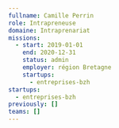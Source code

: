 ```yaml
---
fullname: Camille Perrin
role: Intrapreneuse
domaine: Intraprenariat
missions:
  - start: 2019-01-01
    end: 2020-12-31
    status: admin
    employer: région Bretagne
    startups:
      - entreprises-bzh
startups:
  - entreprises-bzh
previously: []
teams: []
---
```

